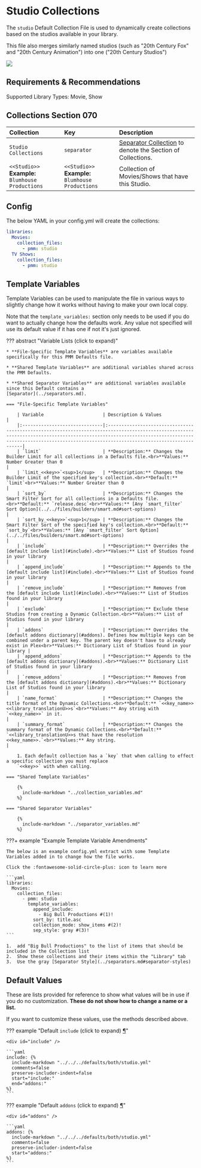 # Studio Collections

The `studio` Default Collection File is used to dynamically create collections based on the studios available in your 
library.

This file also merges similarly named studios (such as "20th Century Fox" and "20th Century Animation") into one ("20th 
Century Studios")

![](../images/studio.png)

## Requirements & Recommendations

Supported Library Types: Movie, Show

## Collections Section 070

| Collection                                           | Key                                                  | Description                                                                    |
|:-----------------------------------------------------|:-----------------------------------------------------|:-------------------------------------------------------------------------------|
| `Studio Collections`                                 | `separator`                                          | [Separator Collection](../separators.md) to denote the Section of Collections. |
| `<<Studio>>`<br>**Example:** `Blumhouse Productions` | `<<Studio>>`<br>**Example:** `Blumhouse Productions` | Collection of Movies/Shows that have this Studio.                              |

## Config

The below YAML in your config.yml will create the collections:

```yaml
libraries:
  Movies:
    collection_files:
      - pmm: studio
  TV Shows:
    collection_files:
      - pmm: studio
```

## Template Variables

Template Variables can be used to manipulate the file in various ways to slightly change how it works without having to 
make your own local copy.

Note that the `template_variables:` section only needs to be used if you do want to actually change how the defaults 
work. Any value not specified will use its default value if it has one if not it's just ignored.

??? abstract "Variable Lists (click to expand)"

    * **File-Specific Template Variables** are variables available specifically for this PMM Defaults file.

    * **Shared Template Variables** are additional variables shared across the PMM Defaults.

    * **Shared Separator Variables** are additional variables available since this Default contains a 
    [Separator](../separators.md).

    === "File-Specific Template Variables"

        | Variable                      | Description & Values                                                                                                                                                                                                                                    |
        |:------------------------------|:--------------------------------------------------------------------------------------------------------------------------------------------------------------------------------------------------------------------------------------------------------|
        | `limit`                       | **Description:** Changes the Builder Limit for all collections in a Defaults file.<br>**Values:** Number Greater than 0                                                                                                                                 |
        | `limit_<<key>>`<sup>1</sup>   | **Description:** Changes the Builder Limit of the specified key's collection.<br>**Default:** `limit`<br>**Values:** Number Greater than 0                                                                                                              |
        | `sort_by`                     | **Description:** Changes the Smart Filter Sort for all collections in a Defaults file.<br>**Default:** `release.desc`<br>**Values:** [Any `smart_filter` Sort Option](../../files/builders/smart.md#sort-options)                                       |
        | `sort_by_<<key>>`<sup>1</sup> | **Description:** Changes the Smart Filter Sort of the specified key's collection.<br>**Default:** `sort_by`<br>**Values:** [Any `smart_filter` Sort Option](../../files/builders/smart.md#sort-options)                                                 |
        | `include`                     | **Description:** Overrides the [default include list](#include).<br>**Values:** List of Studios found in your library                                                                                                                                   |
        | `append_include`              | **Description:** Appends to the [default include list](#include).<br>**Values:** List of Studios found in your library                                                                                                                                  |
        | `remove_include`              | **Description:** Removes from the [default include list](#include).<br>**Values:** List of Studios found in your library                                                                                                                                |
        | `exclude`                     | **Description:** Exclude these Studios from creating a Dynamic Collection.<br>**Values:** List of Studios found in your library                                                                                                                         |
        | `addons`                      | **Description:** Overrides the [default addons dictionary](#addons). Defines how multiple keys can be combined under a parent key. The parent key doesn't have to already exist in Plex<br>**Values:** Dictionary List of Studios found in your library |
        | `append_addons`               | **Description:** Appends to the [default addons dictionary](#addons).<br>**Values:** Dictionary List of Studios found in your library                                                                                                                   |
        | `remove_addons`               | **Description:** Removes from the [default addons dictionary](#addons).<br>**Values:** Dictionary List of Studios found in your library                                                                                                                 |
        | `name_format`                 | **Description:** Changes the title format of the Dynamic Collections.<br>**Default:** `<<key_name>> <<library_translationU>>s`<br>**Values:** Any string with `<<key_name>>` in it.                                                                     |
        | `summary_format`              | **Description:** Changes the summary format of the Dynamic Collections.<br>**Default:** `<<library_translationU>>s that have the resolution <<key_name>>.`<br>**Values:** Any string.                                                                   |

        1. Each default collection has a `key` that when calling to effect a specific collection you must replace 
        `<<key>>` with when calling.

    === "Shared Template Variables"

        {%
          include-markdown "../collection_variables.md"
        %}

    === "Shared Separator Variables"

        {%
          include-markdown "../separator_variables.md"
        %}
    
???+ example "Example Template Variable Amendments"

    The below is an example config.yml extract with some Template Variables added in to change how the file works.

    Click the :fontawesome-solid-circle-plus: icon to learn more
    
    ```yaml
    libraries:
      Movies:
        collection_files:
          - pmm: studio
            template_variables:
              append_include:
                - Big Bull Productions #(1)!
              sort_by: title.asc
              collection_mode: show_items #(2)!
              sep_style: gray #(3)!
    ```

    1.  add "Big Bull Productions" to the list of items that should be included in the Collection list
    2.  Show these collections and their items within the "Library" tab
    3.  Use the gray [Separator Style](../separators.md#separator-styles)

## Default Values

These are lists provided for reference to show what values will be in use if you do no customization.  **These do not 
show how to change a name or a list.**

If you want to customize these values, use the methods described above.

??? example "Default `include` (click to expand) <a class="headerlink" href="#include" title="Permanent link">¶</a>"

    <div id="include" />

    ```yaml
    include: {%    
      include-markdown "../../../defaults/both/studio.yml" 
      comments=false
      preserve-includer-indent=false
      start="include:"
      end="addons:"
    %}
    ```

??? example "Default `addons` (click to expand) <a class="headerlink" href="#addons" title="Permanent link">¶</a>"

    <div id="addons" />

    ```yaml
    addons: {%    
      include-markdown "../../../defaults/both/studio.yml" 
      comments=false
      preserve-includer-indent=false
      start="addons:"
    %}
    ```
